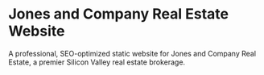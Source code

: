 # Jones and Company Real Estate Website

A professional, SEO-optimized static website for Jones and Company Real Estate, a premier Silicon Valley real estate brokerage.
